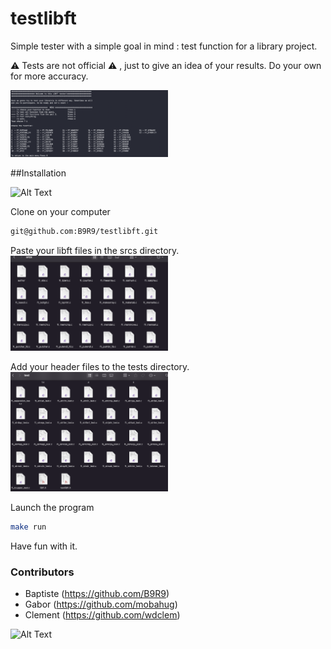 # testlibft

Simple tester with a simple goal in mind : test function for a library project.

⚠️  Tests are not official ⚠️ , just to give an idea of your results. Do your own for more accuracy.

<img src="./img/img_one.png" width="50%"/>

##Installation

![Alt Text](https://media.giphy.com/media/8R4kKwQ4VH4pG/giphy.gif)

Clone on your computer

```bash
git@github.com:B9R9/testlibft.git
```

Paste your libft files in the srcs directory.
<img src="./img/img_two.png" width="50%"/>

Add your header files to the tests directory.
<img src="./img/img_three.png" width="50%"/>  

Launch the program

```bash
make run
```
Have fun with it.


### Contributors
- Baptiste (https://github.com/B9R9)
- Gabor (https://github.com/mobahug)
- Clement (https://github.com/wdclem)

![Alt Text](https://media.giphy.com/media/2nzUAOGw3i7w4/giphy.gif)
